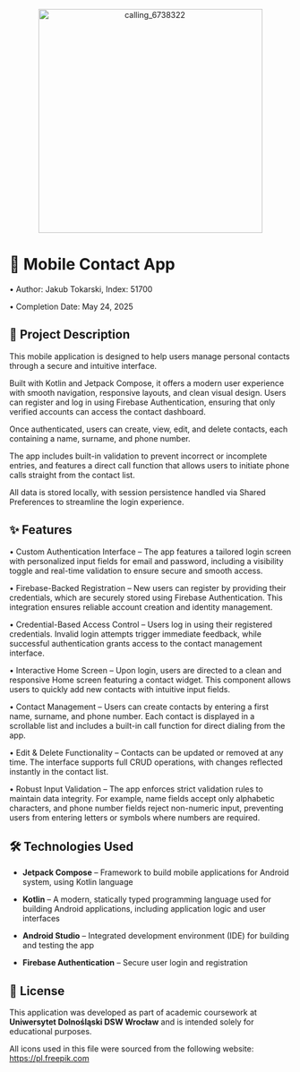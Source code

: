 <p align="center">
  <img width="400" height="400" alt="calling_6738322" src="https://github.com/user-attachments/assets/295e3232-8506-46bd-a023-e92ce5411c67" />
</p>


# 📱 Mobile Contact App

• Author: Jakub Tokarski, Index: 51700 

• Completion Date: May 24, 2025  

## 📄 Project Description

This mobile application is designed to help users manage personal contacts through a secure and intuitive interface. 

Built with Kotlin and Jetpack Compose, it offers a modern user experience with smooth navigation, responsive layouts, and clean visual design. Users can register and log in using Firebase Authentication, ensuring that only verified accounts can access the contact dashboard.

Once authenticated, users can create, view, edit, and delete contacts, each containing a name, surname, and phone number. 

The app includes built-in validation to prevent incorrect or incomplete entries, and features a direct call function that allows users to initiate phone calls straight from the contact list. 

All data is stored locally, with session persistence handled via Shared Preferences to streamline the login experience.

## ✨ Features

• Custom Authentication Interface – The app features a tailored login screen with personalized input fields for email and password, including a visibility toggle and real-time validation to ensure secure and smooth access.

• Firebase-Backed Registration – New users can register by providing their credentials, which are securely stored using Firebase Authentication. This integration ensures reliable account creation and identity management.

• Credential-Based Access Control – Users log in using their registered credentials. Invalid login attempts trigger immediate feedback, while successful authentication grants access to the contact management interface.

• Interactive Home Screen – Upon login, users are directed to a clean and responsive Home screen featuring a contact widget. This component allows users to quickly add new contacts with intuitive input fields.

• Contact Management – Users can create contacts by entering a first name, surname, and phone number. Each contact is displayed in a scrollable list and includes a built-in call function for direct dialing from the app.

• Edit & Delete Functionality – Contacts can be updated or removed at any time. The interface supports full CRUD operations, with changes reflected instantly in the contact list.

• Robust Input Validation – The app enforces strict validation rules to maintain data integrity. For example, name fields accept only alphabetic characters, and phone number fields reject non-numeric input, preventing users from entering letters or symbols where numbers are required.


## 🛠️ Technologies Used

- **Jetpack Compose** – Framework to build mobile applications for Android system, using Kotlin language

- **Kotlin** – A modern, statically typed programming language used for building Android applications, including application logic and user interfaces
  
- **Android Studio** – Integrated development environment (IDE) for building and testing the app
  
- **Firebase Authentication** – Secure user login and registration

## 📄 License

This application was developed as part of academic coursework at **Uniwersytet Dolnośląski DSW Wrocław** and is intended solely for educational purposes.

All icons used in this file were sourced from the following website: https://pl.freepik.com
